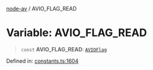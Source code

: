 [node-av](../globals.md) / AVIO\_FLAG\_READ

# Variable: AVIO\_FLAG\_READ

> `const` **AVIO\_FLAG\_READ**: [`AVIOFlag`](../type-aliases/AVIOFlag.md)

Defined in: [constants.ts:1604](https://github.com/seydx/av/blob/f8631fc881b394300b1479f511d55cf1c370a87f/src/constants/constants.ts#L1604)
